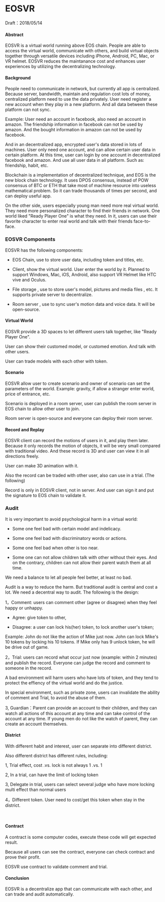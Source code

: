 # EOSVR

Draft：2018/05/14 

#### Abstract

EOSVR is a virtual world running above EOS chain. People are able to access the virtual world, communicate with others, and build virtual objects together through versatile devices including iPhone, Android, PC, Mac, or VR helmet. EOSVR reduces the maintanance cost and enhances user experiences by utilizing the decentralizing technology.

#### Background

People need to communicate in network, but currently all app is centralized. Because server, bandwidth, maintain and regulation cost lots of money, centralized platform need to use the data privately. User need register a new account when they play in a new platform. And all data between these platform can not sync.

Example: User need an account in facebook, also need an account in amazon. The friendship information in facebook can not be used by amazon. And the bought information in amazon can not be used by facebook.

And in an decentralized app, encrypted user's data stored in lots of machines. User only need one account, and can allow certain user data in certain platform. At this time, user can login by one account in decentralized facebook and amazon. And use all user data in all platform. Such as: friendship, habit, etc.

Blockchain is a implementation of decentralized technique, and EOS is the new block chain technology. It uses DPOS consensus, instead of POW consensus of BTC or ETH that take most of machine resource into useless mathematical problem. So it can trade thousands of times per second, and can deploy useful app.

On the other side, users especially young man need more real virtual world. They need more personalized character to find their friends in network. One world liked "Ready Player One" is what they need. In it, users can use their favorite character to enter real world and talk with their friends face-to-face.



### EOSVR Components

EOSVR has the following components:

- EOS Chain, use to store user data, including token and titles, etc.

- Client, show the virtual world. User enter the world by it. Planned to support Windows, Mac, iOS, Android, also support VR Helmet like HTC vive and Oculus.

- File storage , use to store user's model, pictures and media files , etc. It supports private server to decentralize.

- Room server , use to sync user's motion data and voice data. It will be open-source.



#### Virtual World

EOSVR provide a 3D spaces to let different users talk together, like "Ready Player One".

User can show their customed model, or customed emotion. And talk with other users.

User can trade models with each other with token.


#### Scenario

EOSVR allow user to create scenario and owner of scenario can set the parameters of the world. Example: gravity, if allow a stranger enter world, price of entrance, etc.

Scenario is deployed in a room server, user can publish the room server in EOS chain to allow other user to join.

Room server is open-source and everyone can deploy their room server.


#### Record and Replay

EOSVR client can record the motions of users in it, and play them later. Because it only records the motion of objects, it will be very small compared with traditional video. And these record is 3D and user can view it in all directions freely.

User can make 3D animation with it. 

Also the record can be traded with other user, also can use in a trial. (The following)

Record is only in EOSVR client, not in server. And user can sign it and put the signature to EOS chain to validate it.


### Audit

It is very important to avoid psychological harm in a virtual world:

- Some one feel bad with certain model and indelicacy.
  
- Some one feel bad with discriminatory words or actions.
  
- Some one feel bad when other is too near.

- Some one can not allow children talk with other without their eyes. And on the contrary, children can not allow their parent watch them at all time.

We need a balance to let all people feel better, at least no bad.


Audit is a way to reduce the harm. But traditional audit is central and cost a lot. We need a decentral way to audit. The following is the design:

1，Comment: users can comment other (agree or disagree) when they feel happy or unhappy.

- Agree: give token to other,

- Disagree: a user can lock his(her) token, to lock another user's token;

Example: John do not like the action of Mike just now. John can lock Mike's 10 tokens by locking his 10 tokens. If Mike only has 9 unlock token, he will be drive out of game.


2，Trial: users can record what occur just now (example: within 2 minutes) and publish the record. Everyone can judge the record and comment to someone in the record.

A bad environment will harm users who have lots of token, and they tend to protect the effiency of the virtual world and do the justice.

In special environment, such as private zone, users can invalidate the ability of comment and Trial, to avoid the abuse of them.


3, Guardian：Parent can provide an account to their children, and they can watch all actions of this account at any time and can take control of the account at any time. If young men do not like the watch of parent, they can create an account themselves.


#### District 

With different habit and interest, user can separate into different district.

Also different district has different rules, including:

1, Trial effect, cost .vs. lock is not always 1 .vs. 1

2, In a trial, can have the limit of locking token

3, Delegate in trial, users can select several judge who have more locking multi effect than normal users

4，Different token. User need to cost/get this token when stay in the district.

    
    
#### Contract

A contract is some computer codes, execute these code will get expected result.

Because all users can see the contract, everyone can check contract and prove their profit.

EOSVR use contract to validate comment and trial.


#### Conclusion

EOSVR is a decentralize app that can communicate with each other, and can trade and audit automatically.

